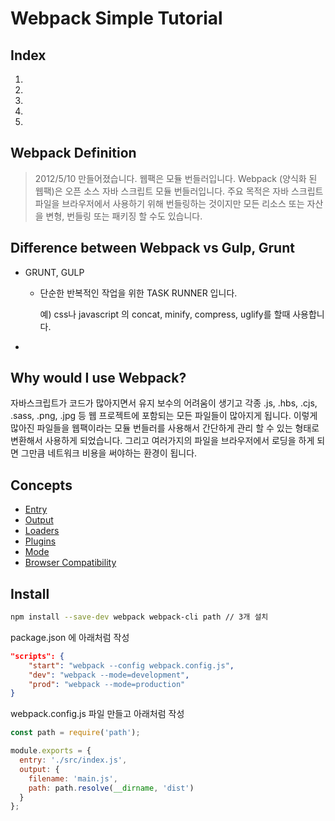 # Webpack Simple Tutorial



## Index

1. [Webpack Definition]: #webpack-definition	"Webpack Definition"

2. [Difference between Webpack vs Gulp, Grunt]: #difference-between-webpack-vs-gulp-grunt	"Difference between Webpack vs Gulp, Grunt"

3. [Why would I use Webpack?]: #why-would-i-use-webpack	"Why would I use Webpack?"

4. [Concepts]: #concepts	"Concepts"

5. [Install]: #install	"Install"




## Webpack Definition

> 2012/5/10 만들어졌습니다. 웹팩은 모듈 번들러입니다.
> Webpack (양식화 된 웹팩)은 오픈 소스 자바 스크립트 모듈 번들러입니다. 주요 목적은 자바 스크립트 파일을 브라우저에서 사용하기 위해 번들링하는 것이지만 모든 리소스 또는 자산을 변형, 번들링 또는 패키징 할 수도 있습니다.



## Difference between Webpack vs Gulp, Grunt

- GRUNT, GULP

  - 단순한 반복적인 작업을 위한 TASK RUNNER 입니다.

    예) css나 javascript 의 concat, minify, compress, uglify를 할때 사용합니다.

- 



## Why would I use Webpack?

자바스크립트가 코드가 많아지면서 유지 보수의 어려움이 생기고 각종 .js, .hbs, .cjs, .sass, .png, .jpg 등 웹 프로젝트에 포함되는 모든 파일들이 많아지게 됩니다. 이렇게 많아진 파일들을 웹팩이라는 모듈 번들러를 사용해서 간단하게 관리 할 수 있는 형태로 변환해서 사용하게 되었습니다. 그리고 여러가지의 파일을 브라우저에서 로딩을 하게 되면 그만큼 네트워크 비용을 써야하는 환경이 됩니다. 

[Why webpack]: https://webpack.js.org/concepts/why-webpack/#iife-s-immediately-invoked-function-expressions



 

## Concepts

- [Entry](https://webpack.js.org/concepts/#entry)
- [Output](https://webpack.js.org/concepts/#output)
- [Loaders](https://webpack.js.org/concepts/#loaders)
- [Plugins](https://webpack.js.org/concepts/#plugins)
- [Mode](https://webpack.js.org/concepts/#mode)
- [Browser Compatibility](https://webpack.js.org/concepts/#browser-compatibility)



## Install

```bash
npm install --save-dev webpack webpack-cli path // 3개 설치
```

[웹팩문서]: https://webpack.js.org/guides/installation/

package.json 에 아래처럼 작성

```json
"scripts": {
    "start": "webpack --config webpack.config.js",
    "dev": "webpack --mode=development",
    "prod": "webpack --mode=production"
}
```

webpack.config.js 파일 만들고 아래처럼 작성

```javascript
const path = require('path');

module.exports = {
  entry: './src/index.js',
  output: {
    filename: 'main.js',
    path: path.resolve(__dirname, 'dist')
  }
};
```